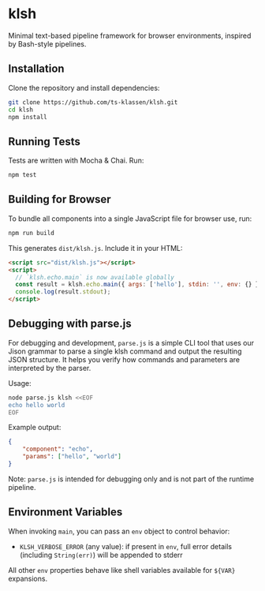 # klsh

Minimal text-based pipeline framework for browser environments, inspired by Bash-style pipelines.

## Installation

Clone the repository and install dependencies:

```bash
git clone https://github.com/ts-klassen/klsh.git
cd klsh
npm install
```

## Running Tests

Tests are written with Mocha & Chai. Run:

```bash
npm test
```

## Building for Browser

To bundle all components into a single JavaScript file for browser use, run:

```bash
npm run build
```

This generates `dist/klsh.js`. Include it in your HTML:

```html
<script src="dist/klsh.js"></script>
<script>
  // `klsh.echo.main` is now available globally
  const result = klsh.echo.main({ args: ['hello'], stdin: '', env: {} });
  console.log(result.stdout);
</script>
```

## Debugging with parse.js

For debugging and development, `parse.js` is a simple CLI tool that uses our Jison grammar
to parse a single klsh command and output the resulting JSON structure. It helps you
verify how commands and parameters are interpreted by the parser.

Usage:
```bash
node parse.js klsh <<EOF
echo hello world
EOF
```
Example output:
```json
{
    "component": "echo",
    "params": ["hello", "world"]
}
```
Note: `parse.js` is intended for debugging only and is not part of the runtime pipeline.

## Environment Variables

When invoking `main`, you can pass an `env` object to control behavior:

- `KLSH_VERBOSE_ERROR` (any value):
  if present in `env`, full error details (including `String(err)`) will be appended to stderr

All other `env` properties behave like shell variables available for `${VAR}` expansions.
